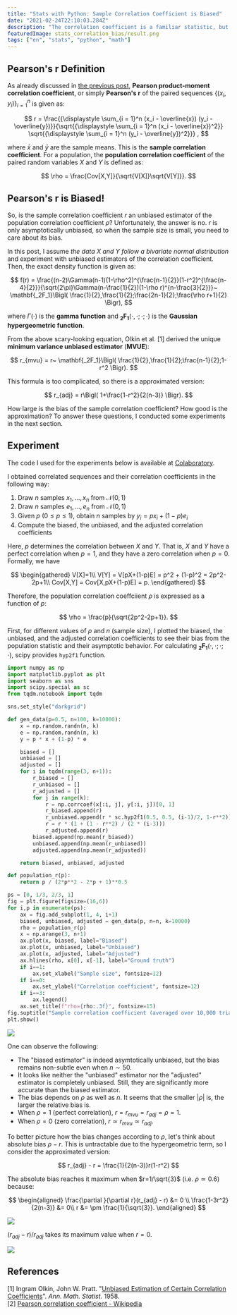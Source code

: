 ```yaml
---
title: "Stats with Python: Sample Correlation Coefficient is Biased"
date: "2021-02-24T22:10:03.284Z"
description: "The correlation coefficient is a familiar statistic, but there are several variations whose differences should be noted. This post recaps the definitions of these common measures."
featuredImage: stats_correlation_bias/result.png
tags: ["en", "stats", "python", "math"]
---
```



## Pearson's r Definition
As already discussed in [the previous post](https://hippocampus-garden.com/stats_rank_correlation/#pearson-correlation-coefficient), **Pearson product-moment correlation coefficient**, or simply **Pearson's r** of the paired sequences $\{(x_i,y_i)\}_{i=1}^n$ is given as:

$$
r = \frac{{\displaystyle \sum_{i = 1}^n (x_i - \overline{x})
(y_i - \overline{y})}}{\sqrt{{\displaystyle \sum_{i = 1}^n 
(x_i - \overline{x})^2}} \sqrt{{\displaystyle \sum_{i = 1}^n 
(y_i - \overline{y})^2}}} ,
$$

where $\bar{x}$ and $\bar{y}$ are the sample means. This is the **sample correlation coefficient**. For a population, the **population correlation coefficient** of the paired random variables $X$ and $Y$ is defined as:

$$
\rho = \frac{Cov[X,Y]}{\sqrt{V[X]}\sqrt{V[Y]}}.
$$

## Pearson's r is Biased!
So, is the sample correlation coefficient $r$ an unbiased estimator of the population correlation coefficient $\rho$? Unfortunately, the answer is no. $r$ is only asymptotically unbiased, so when the sample size is small, you need to care about its bias.

In this post, I assume *the data $X$ and $Y$ follow a bivariate normal distribution* and experiment with unbiased estimators of the correlation coefficient. Then, the exact density function is given as:

$$
f(r) = \frac{(n-2)\Gamma(n-1)(1-\rho^2)^{\frac{n-1}{2}}(1-r^2)^{\frac{n-4}{2}}}{\sqrt{2\pi}\Gamma(n-\frac{1}{2})(1-\rho r)^{n-\frac{3}{2}}}~ \mathbf{_2F_1}\Bigl( \frac{1}{2},\frac{1}{2};\frac{2n-1}{2};\frac{\rho r+1}{2} \Bigr),
$$

where $\Gamma(\cdot)$ is the **gamma function** and $\mathbf{_2F_1}(\cdot,\cdot;\cdot;\cdot)$ is the **Gaussian hypergeometric function**.

From the above scary-looking equation, Olkin et al. [1] derived the unique **minimum variance unbiased estimator** (**MVUE**):

$$
r_{mvu} = r~  \mathbf{_2F_1}\Bigl( \frac{1}{2},\frac{1}{2};\frac{n-1}{2};1-r^2 \Bigr).
$$

This formula is too complicated, so there is a approximated version:

$$
r_{adj} = r\Bigl( 1+\frac{1-r^2}{2(n-3)} \Bigr).
$$

How large is the bias of the sample correlation coefficient? How good is the approximation? To answer these questions, I conducted some experiments in the next section.

## Experiment
The code I used for the experiments below is available at [Colaboratory](https://colab.research.google.com/drive/1CLhEuKI2Hsx62x7LdDEDqThVthRMo2sm?usp=sharing). 

I obtained correlated sequences and their correlation coefficients in the following way:

1. Draw $n$ samples $x_1,\ldots,x_n$ from $\mathcal{N}(0,1)$ 
2. Draw $n$ samples $e_1,\ldots,e_n$ from $\mathcal{N}(0,1)$ 
3. Given $p$ ($0\leq p\leq1$), obtain $n$ samples by $y_i=px_i+(1-p)e_i$
4. Compute the biased, the unbiased, and the adjusted correlation coefficients

Here, $p$ determines the correlation between $X$ and $Y$. That is, $X$ and $Y$ have a perfect correlation when $p=1$, and they have a zero correlation when $p=0$. Formally, we have

$$
\begin{gathered}
V[X]=1\\
V[Y] = V[pX+(1-p)E] = p^2 + (1-p)^2 = 2p^2-2p+1\\
Cov[X,Y] = Cov[X,pX+(1-p)E] = p.
\end{gathered}
$$

Therefore, the population correlation coeffciient $\rho$ is expressed as a function of $p$:

$$
\rho = \frac{p}{\sqrt{2p^2-2p+1}}.
$$

First, for different values of $\rho$ and $n$ (sample size), I plotted the biased, the unbiased, and the adjusted correlation coefficients to see their bias from the population statistic and their asymptotic behavior. For calculating $\mathbf{_2F_1}(\cdot,\cdot;\cdot;\cdot)$, scipy provides `hyp2f1` function.

```python
import numpy as np
import matplotlib.pyplot as plt
import seaborn as sns
import scipy.special as sc
from tqdm.notebook import tqdm

sns.set_style("darkgrid")

def gen_data(p=0.5, n=100, k=10000):
    x = np.random.randn(n, k)
    e = np.random.randn(n, k)
    y = p * x + (1-p) * e

    biased = []
    unbiased = []
    adjusted = []
    for i in tqdm(range(3, n+1)):
        r_biased = []
        r_unbiased = []
        r_adjusted = []
        for j in range(k):
            r = np.corrcoef(x[:i, j], y[:i, j])[0, 1]
            r_biased.append(r)
            r_unbiased.append(r * sc.hyp2f1(0.5, 0.5, (i-1)/2, 1-r**2))
            r = r * (1 + (1 - r**2) / (2 * (i-3)))
            r_adjusted.append(r)
        biased.append(np.mean(r_biased))
        unbiased.append(np.mean(r_unbiased))
        adjusted.append(np.mean(r_adjusted))

    return biased, unbiased, adjusted

def population_r(p):
    return p / (2*p**2 - 2*p + 1)**0.5

ps = [0, 1/3, 2/3, 1]
fig = plt.figure(figsize=(16,6))
for i,p in enumerate(ps):
    ax = fig.add_subplot(1, 4, i+1)
    biased, unbiased, adjusted = gen_data(p, n=n, k=10000)
    rho = population_r(p)
    x = np.arange(3, n+1)
    ax.plot(x, biased, label="Biased")
    ax.plot(x, unbiased, label="Unbiased")
    ax.plot(x, adjusted, label="Adjusted")
    ax.hlines(rho, x[0], x[-1], label="Ground truth")
    if i==1:
        ax.set_xlabel("Sample size", fontsize=12)
    if i==0:
        ax.set_ylabel("Correlation coefficient", fontsize=12)
    if i==3:
        ax.legend()
    ax.set_title(f"rho={rho:.3f}", fontsize=15)
fig.suptitle("Sample correlation coefficient (averaged over 10,000 trials)", fontsize=18)
plt.show()
```

![](2021-02-23-21-33-51.png)

One can observe the following:

- The "biased estimator" is indeed asymtotically unbiased, but the bias remains non-subtle even when $n\sim 50$.
- It looks like neither the "unbiased" estimator nor the "adjusted" estimator is completely unbiased. Still, they are significantly more accurate than the biased estimator.
- The bias depends on $\rho$ as well as $n$. It seems that the smaller $|\rho|$ is, the larger the relative  bias is. 
- When $\rho=1$ (perfect correlation), $r=r_{mvu}=r_{adj}=\rho=1$.
- When $\rho=0$ (zero correlation), $r\simeq r_{mvu} \simeq r_{adj}$.

To better picture how the bias changes according to $\rho$, let's think about absolute bias $\rho - r$. This is untractable due to the hypergeometric term, so I consider the approximated version:

$$
r_{adj} - r = \frac{1}{2(n-3)}r(1-r^2)
$$

The absolute bias reaches it maximum when $r=1/\sqrt{3}$ (i.e. $\rho \simeq 0.6$) because:

$$
\begin{aligned}
\frac{\partial }{\partial r}(r_{adj} - r) &= 0 \\
\frac{1-3r^2}{2(n-3)} &= 0\\
r &= \pm \frac{1}{\sqrt{3}}.
\end{aligned}
$$



![](2021-02-23-21-18-03.png)

$(r_{adj} - r)/r_{adj}$ takes its maximum value when $r=0$.

![](2021-02-23-21-03-49.png)

## References
[1] Ingram Olkin, John W. Pratt. "[Unbiased Estimation of Certain Correlation Coefficients](https://projecteuclid.org/journals/annals-of-mathematical-statistics/volume-29/issue-1/Unbiased-Estimation-of-Certain-Correlation-Coefficients/10.1214/aoms/1177706717.full)". *Ann. Math. Statist.* 1958.   
[2] [Pearson correlation coefficient - Wikipedia](https://en.wikipedia.org/wiki/Pearson_correlation_coefficient)